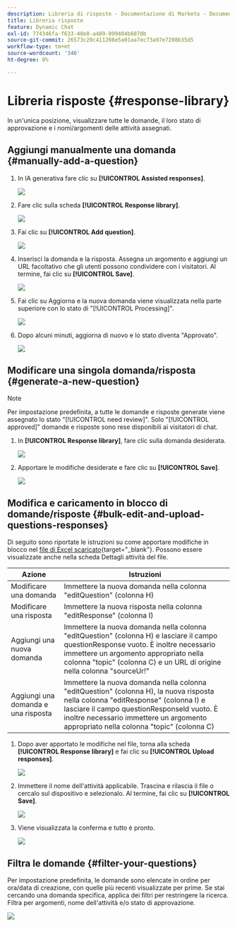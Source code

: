 ```yaml
---
description: Libreria di risposte - Documentazione di Marketo - Documentazione del prodotto
title: Libreria risposte
feature: Dynamic Chat
exl-id: 774346fa-f633-48e8-a489-999404b6070b
source-git-commit: 26573c20c411208e5a01aa7ec73a97e7208b35d5
workflow-type: tm+mt
source-wordcount: '346'
ht-degree: 0%

---
```


# Libreria risposte {#response-library}

In un&#39;unica posizione, visualizzare tutte le domande, il loro stato di approvazione e i nomi/argomenti delle attività assegnati.

## Aggiungi manualmente una domanda {#manually-add-a-question}

1. In IA generativa fare clic su **[!UICONTROL Assisted responses]**.

   ![](assets/response-library-1.png)

1. Fare clic sulla scheda **[!UICONTROL Response library]**.

   ![](assets/response-library-2.png)

1. Fai clic su **[!UICONTROL Add question]**.

   ![](assets/response-library-3.png)

1. Inserisci la domanda e la risposta. Assegna un argomento e aggiungi un URL facoltativo che gli utenti possono condividere con i visitatori. Al termine, fai clic su **[!UICONTROL Save]**.

   ![](assets/response-library-4.png)

1. Fai clic su Aggiorna e la nuova domanda viene visualizzata nella parte superiore con lo stato di &quot;[!UICONTROL Processing]&quot;.

   ![](assets/response-library-5.png)

1. Dopo alcuni minuti, aggiorna di nuovo e lo stato diventa &quot;Approvato&quot;.

   ![](assets/response-library-6.png)

## Modificare una singola domanda/risposta {#generate-a-new-question}

>[!NOTE]
>
>Per impostazione predefinita, a tutte le domande e risposte generate viene assegnato lo stato &quot;[!UICONTROL need review]&quot;. Solo &quot;[!UICONTROL approved]&quot; domande e risposte sono rese disponibili ai visitatori di chat.

1. In **[!UICONTROL Response library]**, fare clic sulla domanda desiderata.

   ![](assets/response-library-7.png)

1. Apportare le modifiche desiderate e fare clic su **[!UICONTROL Save]**.

   ![](assets/response-library-8.png)

## Modifica e caricamento in blocco di domande/risposte {#bulk-edit-and-upload-questions-responses}

Di seguito sono riportate le istruzioni su come apportare modifiche in blocco nel [file di Excel scaricato](/help/marketo/product-docs/demand-generation/dynamic-chat/generative-ai/question-generation.md#download-questions-and-responses){target="_blank"}. Possono essere visualizzate anche nella scheda Dettagli attività del file.

<table>
<thead>
  <tr>
    <th>Azione</th>
    <th>Istruzioni</th>
  </tr>
</thead>
<tbody>
  <tr>
    <td>Modificare una domanda</td>
    <td>Immettere la nuova domanda nella colonna "editQuestion" (colonna H)</td>
  </tr>
  <tr>
    <td>Modificare una risposta</td>
    <td>Immettere la nuova risposta nella colonna "editResponse" (colonna I)</td>
  </tr>
  <tr>
    <td>Aggiungi una nuova domanda</td>
    <td>Immettere la nuova domanda nella colonna "editQuestion" (colonna H) e lasciare il campo questionResponse vuoto. È inoltre necessario immettere un argomento appropriato nella colonna "topic" (colonna C) e un URL di origine nella colonna "sourceUr!"</td>
  </tr>
  <tr>
    <td>Aggiungi una domanda e una risposta</td>
    <td>Immettere la nuova domanda nella colonna "editQuestion" (colonna H), la nuova risposta nella colonna "editResponse" (colonna I) e lasciare il campo questionResponseld vuoto. È inoltre necessario immettere un argomento appropriato nella colonna "topic" (colonna C)</td>
  </tr>
</tbody>
</table>

1. Dopo aver apportato le modifiche nel file, torna alla scheda **[!UICONTROL Response library]** e fai clic su **[!UICONTROL Upload responses]**.

   ![](assets/response-library-9.png)

1. Immettere il nome dell&#39;attività applicabile. Trascina e rilascia il file o cercalo sul dispositivo e selezionalo. Al termine, fai clic su **[!UICONTROL Save]**.

   ![](assets/response-library-10.png)

1. Viene visualizzata la conferma e tutto è pronto.

   ![](assets/response-library-11.png)

## Filtra le domande {#filter-your-questions}

Per impostazione predefinita, le domande sono elencate in ordine per ora/data di creazione, con quelle più recenti visualizzate per prime. Se stai cercando una domanda specifica, applica dei filtri per restringere la ricerca. Filtra per argomenti, nome dell&#39;attività e/o stato di approvazione.

![](assets/response-library-12.png)
